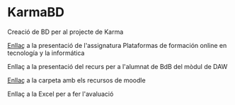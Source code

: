 # KarmaBD
Creació de BD per al projecte de Karma

<a href="https://www.canva.com/design/DAGoMdWtkXo/JVEK9v9yRiaw9XtaEJFWcA/view?utm_content=DAGoMdWtkXo&utm_campaign=designshare&utm_medium=link2&utm_source=uniquelinks&utlId=h2e0cdb44bb" target="_blank">Enllaç</a> a la presentació de l'assignatura Plataformas de formación online en tecnología y la informática

Enllaç a la presentació del recurs per a l'alumnat de BdB del mòdul de DAW

<a href="https://github.com/ReinaPA/KarmaBD/tree/main/moodle" target="_blank">Enllaç</a> a la carpeta amb els recursos de moodle

Enllaç a la Excel per a fer l'avaluació
